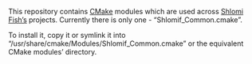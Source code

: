 This repository contains [CMake](https://en.wikipedia.org/wiki/CMake)
modules which are used across [Shlomi Fish’s](http://www.shlomifish.org/)
projects. Currently there is only one - “Shlomif_Common.cmake”.

To install it, copy it or symlink it into “/usr/share/cmake/Modules/Shlomif_Common.cmake” or the equivalent CMake modules’ directory.
